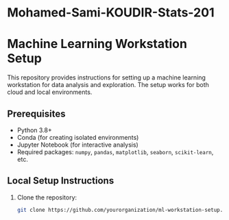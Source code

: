 # Mohamed-Sami-KOUDIR-Stats-201

# Machine Learning Workstation Setup

This repository provides instructions for setting up a machine learning workstation for data analysis and exploration. The setup works for both cloud and local environments.

## Prerequisites

- Python 3.8+
- Conda (for creating isolated environments)
- Jupyter Notebook (for interactive analysis)
- Required packages: `numpy`, `pandas`, `matplotlib`, `seaborn`, `scikit-learn`, etc.

## Local Setup Instructions

1. Clone the repository:
   ```bash
   git clone https://github.com/yourorganization/ml-workstation-setup.git
